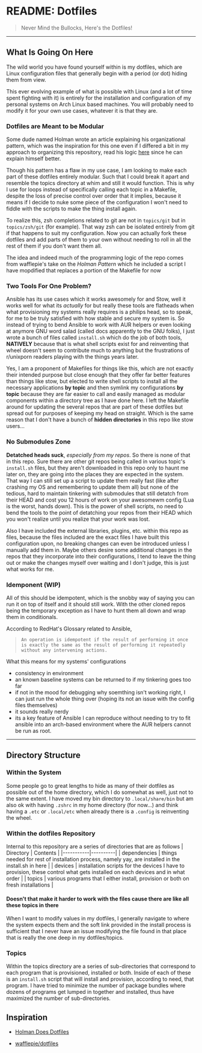 # README: Dotfiles

> Never Mind the Bullocks, Here's the Dotfiles!

---

## What Is Going On Here
The wild world you have found yourself within is my dotfiles, which are Linux configuration files that generally begin with a period (or dot) hiding them from view.

This ever evolving example of what is possible with Linux (and a lot of time spent fighting with it) is entirely for the installation and configuration of my personal systems on Arch Linux based machines. You will probably need to modify it for your own use cases, whatever it is that they are. 


### Dotfiles are Meant to be Modular

Some dude named Holman wrote an article explaining his organizational pattern, which was the inspiration for this one even if I differed a bit in my approach to organizing this repository, read his logic [here](https://zachholman.com/2010/08/dotfiles-are-meant-to-be-forked/) since he can explain himself better.

Though his pattern has a flaw in my use case, I am looking to make each part of these dotfiles entirely modular. Such that I could break it apart and resemble the topics directory at whim and still it would function. This is why I use for loops instead of specifically calling each topic in a Makefile, despite the loss of precise control over order that it implies, because it means if I decide to nuke some piece of the configuration I won't need to fiddle with the scripts to make the thing install again.

To realize this, zsh completions related to git are not in `topics/git` but in `topics/zsh/git` (for example). That way zsh can be isolated entirely from git if that happens to suit my configuration. Now you can actually fork these dotfiles and add parts of them to your own without needing to roll in all the rest of them if you don't want them all.

The idea and indeed much of the programming logic of the repo comes from wafflepie's take on the _Holman Pattern_ which he included a script I have mopdified that replaces a portion of the Makefile for now

### Two Tools For One Problem?

Ansible has its use cases which it works awesomely for and Stow, well it works well for what its _actually_ for but really these tools are flatheads when what provisioning my systems really requires is a philips head, so to speak, for me to be truly satisfied with how stable and secure my system is. So instead of trying to bend Ansible to work with AUR helpers or even looking at anymore GNU word salad (called docs apparently to the GNU folks), I just wrote a bunch of files called `install.sh` which do the job of both tools, **NATIVELY** because that is what shell scripts exist for and reinventing that wheel doesn't seem to contribute much to anything but the frustrations of r/unixporn readers playing with the things years later.

Yes, I am a proponent of Makefiles for things like this, which are not exactly their intended purpose but close enough that they offer far better features than things like stow, but elected to write shell scripts to install all the necessary applications **by topic** and then symlink my configurations **by topic** because they are far easier to call and easily managed as modular components within a directory tree as I have done here. I left the Makefile around for updating the several repos that are part of these dotfiles but spread out for purposes of keeping my head on straight. Which is the same reason that I don't have a bunch of **hidden directories** in this repo like stow users...

### No Submodules Zone

**Detatched heads suck**, *especially from my repos*. So there is none of that in this repo. Sure there are other git repos being called in various topic's `install.sh` files, but they aren't downloaded in this repo only to haunt me later on, they are going into the places they are expected in the system. That way I can still set up a script to update them really fast (like after crashing my OS and remembering to update them all) but none of the tedious, hard to maintain tinkering with submodules that still detatch from their HEAD and cost you 12 hours of work on your awesomewm config (Lua is the worst, hands down). This is the power of shell scripts, no need to bend the tools to the point of detatching your repos from their HEAD which you won't realize until you realize that your work was lost.

Also I have included the external libraries, plugins, etc. within this repo as files, because the files included are the exact files I have built this configuration upon, no breaking changes can even be introduced unless I manually add them in. Maybe others desire some additional changes in the repos that they incorporate into their configurations, I tend to leave the thing out or make the changes myself over waiting and I don't judge, this is just what works for me.

### Idemponent (WIP)

All of this should be idempotent, which is the snobby way of saying you can run it on top of itself and it should still work. With the other cloned repos being the temporary exception as I have to hunt them all down and wrap them in conditionals.

According to RedHat's Glossary related to Ansible,

>     An operation is idempotent if the result of performing it once is exactly the same as the result of performing it repeatedly without any intervening actions.

What this means for my systems' configurations

- consistency in environment
- an known baseline systems can be returned to if my tinkering goes too far
- if not in the mood for debugging why soemthing isn't working right, I can just run the whole thing over (hoping its not an issue with the config files themselves)
- it sounds really nerdy
- its a key feature of Ansible I can reproduce without needing to try to fit ansible into an arch-based environment where the AUR helpers cannot be run as root.

---

## Directory Structure

### Within the System

Some people go to great lengths to hide as many of their dotfiles as possible out of the home directory, which I do somewhat as well, just not to the same extent. I have moved my bin directory to `.local/share/bin` but am also ok with having `.zshrc` in my home directory (for now...) and think having a `.etc` or `.local/etc` when already there is a `.config` is reinventing the wheel.

### Within the dotfiles Repository

Internal to this repository are a series of directories that are as follows
| Directory | Contents |
|-----------|----------|
| dependencies | things needed for rest of installation process, namely yay, are installed in the install.sh in here |
| devices | installation scripts for the devices I have to provision, these control what gets installed on each devices and in what order |
| topics | various programs that I either install, provision or both on fresh installations |

#### Doesn't that make it harder to work with the files cause there are like all these topics in there

When I want to modify values in my dotfiles, I generally navigate to where the system expects them and the soft link provided in the install process is sufficient that I never have an issue modifying the file found in that place that is really the one deep in my dotfiles/topics.

### Topics

Within the topics directory are a series of sub-directories that correspond to each program that is provisioned, installed or both. Inside of each of these is an `install.sh` script that will install and provision, according to need, that program. I have tried to minimize the number of package bundles where dozens of programs get lumped in together and installed, thus have maximized the number of sub-directories.

## Inspiration

- [Holman Does Dotfiles](https://github.com/holman/dotfiles)

- [wafflepie/dotfiles](https://github.com/wafflepie/dotfiles)
